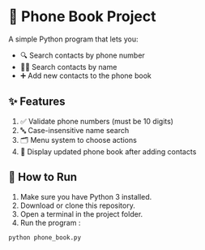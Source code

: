 # 📱 Phone Book Project

A simple Python program that lets you:

- 🔍 Search contacts by phone number
- 🧑‍💼 Search contacts by name
- ➕ Add new contacts to the phone book

## ✨ Features

1. ✅ Validate phone numbers (must be 10 digits)  
2. 🔤 Case-insensitive name search  
3. 🗂️ Menu system to choose actions  
4. 📖 Display updated phone book after adding contacts  

## 🚀 How to Run

1. Make sure you have Python 3 installed.  
2. Download or clone this repository.  
3. Open a terminal in the project folder.  
4. Run the program :

```bash
python phone_book.py
